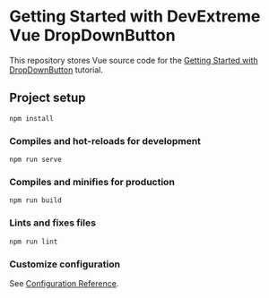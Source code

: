 # Getting Started with DevExtreme Vue DropDownButton

This repository stores Vue source code for the [Getting Started with DropDownButton](https://js.devexpress.com/Documentation/Guide/UI_Components/DropDownButton/Getting_Started_with_DropDownButton/) tutorial.

## Project setup
```
npm install
```

### Compiles and hot-reloads for development
```
npm run serve
```

### Compiles and minifies for production
```
npm run build
```

### Lints and fixes files
```
npm run lint
```

### Customize configuration
See [Configuration Reference](https://cli.vuejs.org/config/).
